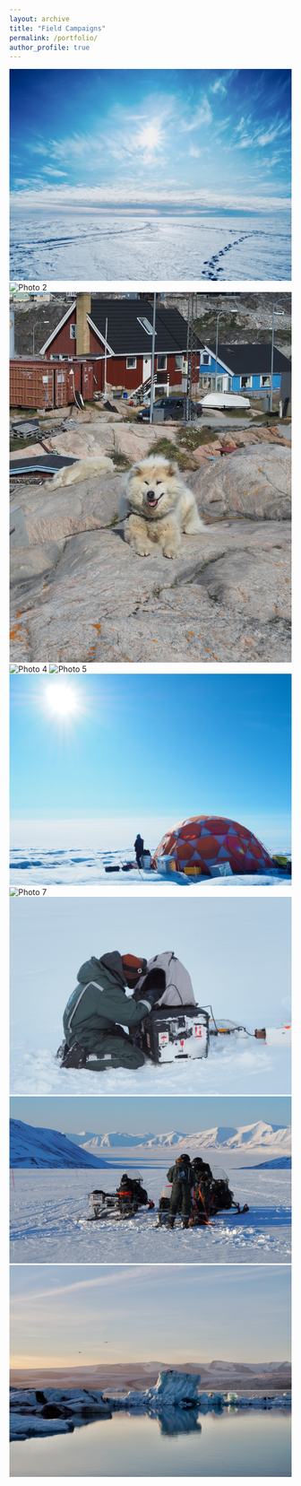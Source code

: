 ```yaml
---
layout: archive
title: "Field Campaigns"
permalink: /portfolio/
author_profile: true
---
```


<div class="masonry-gallery">
  <img src="/images/gallery1/photo1.png" alt="Photo 1">
  <img src="/images/gallery1/photo2.png" alt="Photo 2">
  <img src="/images/gallery1/photo3.png" alt="Photo 3">
  <img src="/images/gallery1/photo4.png" alt="Photo 4">
  <img src="/images/gallery1/photo5png" alt="Photo 5">
  <img src="/images/gallery1/photo6.png" alt="Photo 6">
  <img src="/images/gallery1/photo7.png" alt="Photo 7">
  <img src="/images/gallery1/photo8.png" alt="Photo 8">
  <img src="/images/gallery1/photo9.png" alt="Photo 9">
  <img src="/images/gallery1/photo10.png" alt="Photo 10">
  <!-- Add more images as needed -->
</div>